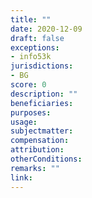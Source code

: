```yaml
---
title: ""
date: 2020-12-09 
draft: false
exceptions:
- info53k
jurisdictions:
- BG
score: 0
description: "" 
beneficiaries:
purposes: 
usage:
subjectmatter:
compensation:
attribution: 
otherConditions: 
remarks: ""
link: 
---
```

